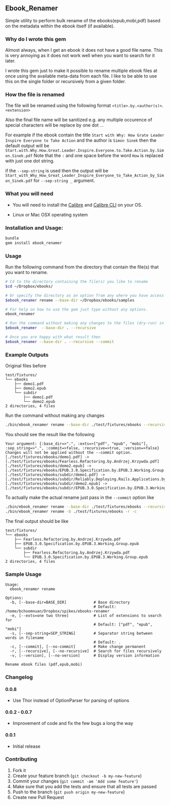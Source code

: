## Ebook_Renamer

Simple utility to perform bulk rename of the ebooks(epub,mobi,pdf) based on
the metadata within the ebook itself (if available).

### Why do I wrote this gem

Almost always, when I get an ebook it does not have a good file name.
This is very annoying as it does not work well when you want to search for it later.

I wrote this gem just to make it possible to rename multiple ebook files at once using the
available meta-data from each file. I like to be able to use this on the single folder or recursively from
a given folder.

### How the file is renamed

The file will be renamed using the following format `<title>.by.<author(s)>`.`<extension>`

Also the final file name will be sanitized e.g. any multiple occurence of special characters will be
replace by one dot `.`.

For example if the ebook contain the title `Start with Why: How Grate Leader Inspire Everyone to Take Action`
and the author is `Simon Sinek` then the default output will be `Start.with.Why.How.Great.Leader.Inspire.Everyone.to.Take.Action.by.Simon.Sinek.pdf`
Note that the `:` and one space before the word `How` is replaced with just one dot string.

if the `--sep-string` is used then the output will be `Start_with_Why_How_Great_Leader_Inspire_Everyone_to_Take_Action_by_Simon_Sinek.pdf` for `--sep-string _` argument.

### What you will need

* You will need to install the [Calibre](http://www.calibre-ebook.com/) and
  [Calibre CLI](http://manual.calibre-ebook.com/cli/cli-index.html) on your OS.

* Linux or Mac OSX operating system

### Installation and Usage:

```sh
bundle
gem install ebook_renamer
```

### Usage

Run the following command from the directory that contain the file(s) that
you want to rename.

```sh
# Cd to the directory containing the file(s) you like to rename
$cd ~/Dropbox/ebooks/

# Or specify the directory as an option from any where you have access to the gem
$ebook_renamer rename --base-dir ~/Dropbox/ebooks/samples

# For help on how to use the gem just type without any options.
ebook_renamer

# Run the command without making any changes to the files (dry-run) in the current directory
$ebook_renamer  --base-dir . --recursive

# Once you are happy with what result then
$ebook_renamer --base-dir . --recursive --commit
```

### Example Outputs

Original files before

```
test/fixtures/
└── ebooks
    ├── demo1.pdf
    ├── demo2.epub
    └── subdir
        ├── demo1.pdf
        └── demo2.epub
2 directories, 4 files
```

Run the command without making any changes

```sh
./bin/ebook_renamer rename --base-dir ./test/fixtures/ebooks --recursive
```

You should see the result like the following

```
Your argument: {:base_dir=>".", :exts=>["pdf", "epub", "mobi"], :sep_string=>".", :commit=>false, :recursive=>true, :version=>false}
Changes will not be applied without the --commit option.
[./test/fixtures/ebooks/demo1.pdf] -> [./test/fixtures/ebooks/Fearless.Refactoring.by.Andrzej.Krzywda.pdf]
[./test/fixtures/ebooks/demo2.epub] -> [./test/fixtures/ebooks/EPUB.3.0.Specification.by.EPUB.3.Working.Group.epub]
[./test/fixtures/ebooks/subdir/demo1.pdf] -> [./test/fixtures/ebooks/subdir/Reliably.Deploying.Rails.Applications.by.Ben.Dixon.pdf]
[./test/fixtures/ebooks/subdir/demo2.epub] -> [./test/fixtures/ebooks/subdir/EPUB.3.0.Specification.by.EPUB.3.Working.Group.epub]
```

To actually make the actual rename just pass in the `--commit` option like

```sh
./bin/ebook_renamer rename --base-dir ./test/fixtures/ebooks --recursive --commit
./bin/ebook_renamer rename -b ./test/fixtures/ebooks -r -c
```

The final output should be like

```
test/fixtures/
└── ebooks
    ├── Fearless.Refactoring.by.Andrzej.Krzywda.pdf
    ├── EPUB.3.0.Specification.by.EPUB.3.Working.Group.epub
    └── subdir
        ├── Fearless.Refactoring.by.Andrzej.Krzywda.pdf
        └── EPUB.3.0.Specification.by.EPUB.3.Working.Group.epub
2 directories, 4 files
```

### Sample Usage

```
Usage:
  ebook_renamer rename

Options:
  -b, [--base-dir=BASE_DIR]            # Base directory
                                       # Default: /home/bchoomnuan/Dropbox/spikes/ebooks-renamer
  -e, [--exts=one two three]           # List of extensions to search for
                                       # Default: ["pdf", "epub", "mobi"]
  -s, [--sep-string=SEP_STRING]        # Separator string between words in filename
                                       # Default: .
  -c, [--commit], [--no-commit]        # Make change permanent
  -r, [--recursive], [--no-recursive]  # Search for files recursively
  -v, [--version], [--no-version]      # Display version information

Rename ebook files (pdf,epub,mobi)
```

### Changelog

#### 0.0.8

- Use Thor instead of OptionParser for parsing of options

#### 0.0.2 - 0.0.7

- Improvement of code and fix the few bugs a long the way

#### 0.0.1

- Initial release

### Contributing

1. Fork it
2. Create your feature branch (`git checkout -b my-new-feature`)
3. Commit your changes (`git commit -am 'Add some feature'`)
4. Make sure that you add the tests and ensure that all tests are passed
5. Push to the branch (`git push origin my-new-feature`)
6. Create new Pull Request
